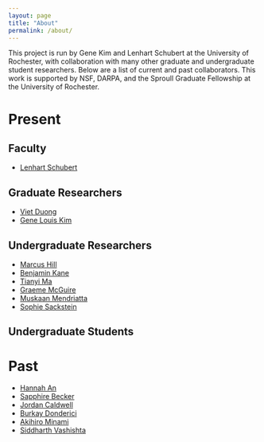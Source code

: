 ```yaml
---
layout: page
title: "About"
permalink: /about/
---
```


This project is run by Gene Kim and Lenhart Schubert at the University of
Rochester, with collaboration with many other graduate and undergraduate
student researchers. Below are a list of current and past collaborators. This
work is supported by NSF, DARPA, and the Sproull Graduate Fellowship at the
University of Rochester.

# Present

## Faculty 

- [Lenhart Schubert](http://cs.rochester.edu/u/schubert/)

## Graduate Researchers 

- [Viet Duong](https://www.linkedin.com/in/viet-duong-431852a0/)
- [Gene Louis Kim](http://cs.rochester.edu/u/gkim21/)

## Undergraduate Researchers

- [Marcus Hill]()
- [Benjamin Kane](https://www.linkedin.com/in/bkane2/)
- [Tianyi Ma](https://www.linkedin.com/in/tianyi-ma-9b2012170/)
- [Graeme McGuire](https://www.linkedin.com/in/graeme-mcguire-23a62898/)
- [Muskaan Mendriatta](https://www.linkedin.com/in/muskaan-mendiratta-9a4396152/)
- [Sophie Sackstein](https://www.linkedin.com/in/sophie-sackstein/)

## Undergraduate Students

# Past

- [Hannah An](https://www.linkedin.com/in/hannah-an/)
- [Sapphire Becker](https://www.linkedin.com/in/sapphire-becker-8819379b/)
- [Jordan Caldwell](https://www.linkedin.com/in/jordan-caldwell-b650b2b1/)
- [Burkay Donderici](https://www.linkedin.com/in/burkaydonderici/)
- [Akihiro Minami](https://www.linkedin.com/in/akihiro-minami-808a49ab/)
- [Siddharth Vashishta](https://www.linkedin.com/in/siddharthvashishtha/)

